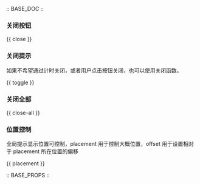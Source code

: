 :: BASE_DOC ::

### 关闭按钮

{{ close }}

### 关闭提示

如果不希望通过计时关闭，或者用户点击按钮关闭，也可以使用关闭函数。

{{ toggle }}

### 关闭全部

{{ close-all }}

### 位置控制

全局提示显示位置可控制，placement 用于控制大概位置，offset 用于设置相对于 placement 所在位置的偏移

{{ placement }}

:: BASE_PROPS ::